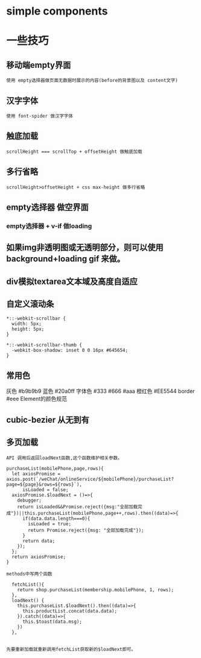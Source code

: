 # simple components

# 一些技巧
## 移动端empty界面
    使用 empty选择器做页面无数据时展示的内容(before的背景图以及 content文字)

## 汉字字体
    使用 font-spider 做汉字字体

## 触底加载
    scrollHeight === scrollTop + offsetHeight 做触底加载

## 多行省略
    scrollHeight>offsetHeight + css max-height 做多行省略

## empty选择器 做空界面
### empty选择器 + v-if 做loading

## 如果img非透明图或无透明部分，则可以使用 background+loading gif 来做。


## div模拟textarea文本域及高度自适应


## 自定义滚动条
    *::-webkit-scrollbar {
      width: 5px;
      height: 5px;
    }
  
    *::-webkit-scrollbar-thumb {
      -webkit-box-shadow: inset 0 0 16px #645654;
    }


## 常用色
  灰色
    #b9b9b9
  蓝色
    #20a0ff
  字体色
    #333 #666 #aaa
  橙红色
    #EE5544 
  border
    #eee
  Element的颜色规范


## cubic-bezier 从无到有


## 多页加载
    API 调用后返回loadNext函数,这个函数维护相关参数。
    
    purchaseList(mobilePhone,page,rows){
      let axiosPromise = axios.post(`/weChat/onlineService/${mobilePhone}/purchaseList?page=${page}&rows=${rows}`),
          isLoaded = false;
      axiosPromise.$loadNext = ()=>{
        debugger;
        return isLoaded&&Promise.reject({msg:"全部加载完成"})||this.purchaseList(mobilePhone,page++,rows).then((data)=>{
          if(data.data.length===0){
            isLoaded = true;
            return Promise.reject({msg: "全部加载完成"});
          }
          return data;
        });
      };
      return axiosPromise;
    }
    
    methods中写两个函数
    
      fetchList(){
        return shop.purchaseList(membership.mobilePhone, 1, rows);
      },
      loadNext() {
        this.purchaseList.$loadNext().then((data)=>{
          this.productList.concat(data.data);
        }).catch((data)=>{
          this.$toast(data.msg);
        })
      },
      
      
    先要重新加载就重新调用fetchList获取新的$loadNext即可。
